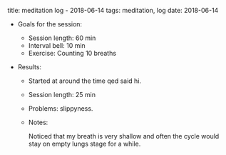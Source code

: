 title: meditation log - 2018-06-14
tags: meditation, log
date: 2018-06-14

- Goals for the session:
    - Session length: 60 min
    - Interval bell: 10 min
    - Exercise: Counting 10 breaths

- Results:
    - Started at around the time qed said hi.
    - Session length: 25 min
    - Problems: slippyness.
    - Notes:

        Noticed that my breath is very shallow and often the cycle would stay
        on empty lungs stage for a while.


